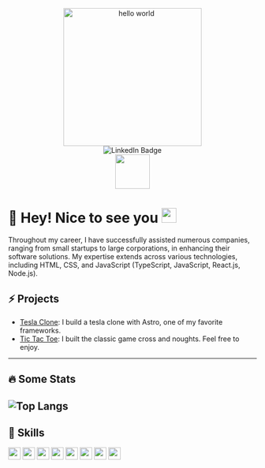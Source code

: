 <div id="header" align="center">
  <img width=280 src="https://media.giphy.com/media/Uaxj062PavgqZRhVkS/giphy.gif" alt="hello world" />
  <div id="badges">
    <img src="https://img.shields.io/badge/LinkedIn-blue?style=for-the-badge&logo=linkedin&logoColor=white" alt="LinkedIn Badge" />
  </div>
  <img width=70 src="https://komarev.com/ghpvc/?username=leoalipazaga&style=flat-square&color=blue" alt=""/>
</div>
<h1>
  👋 Hey! Nice to see you
  <img src="https://media.giphy.com/media/hvRJCLFzcasrR4ia7z/giphy.gif" width="30px"/>
</h1>
<p>
  Throughout my career, I have successfully assisted numerous companies, ranging from small startups to large corporations, in enhancing their software solutions. My expertise extends across various technologies, including HTML, CSS, and JavaScript (TypeScript, JavaScript, React.js, Node.js).
</p>
<h2>⚡️ Projects</h2>
<ul>
  <li><a href="https://astro-tesla-clone.netlify.app/">Tesla Clone</a>: I build a tesla clone with Astro, one  of my favorite frameworks.</li>
  <li><a href="https://github.com/leoalipazaga/tictactoe-astro-solid">Tic Tac Toe</a>: I built the classic game cross and noughts. Feel free to enjoy.</li>
</ul>

---
  ## 🔥 Some Stats
  ![Top Langs](https://github-readme-stats.vercel.app/api/top-langs/?username=leoalipazaga&layout=compact&theme=vision-friendly-dark)
---

<h2>🚀 Skills</h2>
<div>
  <img src="https://img.shields.io/badge/JavaScript-F7DF1E?style=for-the-badge&logo=javascript&logoColor=black" height="25" />
  <img src="https://img.shields.io/badge/Typescript-20232A?style=for-the-badge&logo=typescript&logoColor=3178C6" height="25" />
  <img src="https://img.shields.io/badge/React-20232A?style=for-the-badge&logo=react&logoColor=61DAFB" height="25" />
  <img src="https://img.shields.io/badge/Astro-20232A?style=for-the-badge&logo=astro&logoColor=BC52EE" height="25" />
  <img src="https://img.shields.io/badge/Next-20232A?style=for-the-badge&logo=nextdotjs&logoColor=000000" height="25" />
  <img src="https://img.shields.io/badge/TailwindCSS-20232A?style=for-the-badge&logo=tailwindcss&logoColor=61DAFB" height="25" />
  <img src="https://img.shields.io/badge/ReactQuery-20232A?style=for-the-badge&logo=reactquery&logoColor=000000" height="25" />
  <img src="https://img.shields.io/badge/SWR-20232A?style=for-the-badge&logo=swr&logoColor=000000" height="25" />
</div>

<!--
**leoalipazaga/leoalipazaga** is a ✨ _special_ ✨ repository because its `README.md` (this file) appears on your GitHub profile.

Here are some ideas to get you started:

- 🔭 I’m currently working on ...
- 🌱 I’m currently learning ...
- 👯 I’m looking to collaborate on ...
- 🤔 I’m looking for help with ...
- 💬 Ask me about ...
- 📫 How to reach me: ...
- 😄 Pronouns: ...
- ⚡ Fun fact: ...
-->
